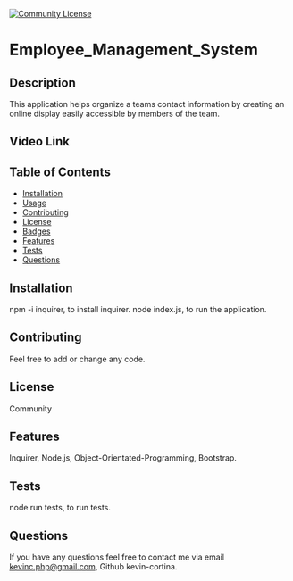   [![Community License](https://img.shields.io/badge/license-Community-blue.svg)](http://www.gnu.org/licenses/Community-3.0)

  # Employee_Management_System
  
  ## Description
  This application helps organize a teams contact information by creating an online display easily accessible by members of the team.
  
  ## Video Link
  
  
  ## Table of Contents
  - [Installation](#installation)
  - [Usage](#usage)
  - [Contributing](#contributing)
  - [License](#license)
  - [Badges](#badges)
  - [Features](#features)
  - [Tests](#test)
  - [Questions](#questions)
 
  ## Installation
  npm -i inquirer,  to install inquirer. 
  node index.js, to run the application.

  
  ## Contributing
  Feel free to add or change any code.

  
  ## License
  Community
  

  ## Features
  Inquirer, Node.js, Object-Orientated-Programming, Bootstrap.
  
  ## Tests
  node run tests, to run tests.
 
  
  ## Questions
  If you have any questions feel free to contact me via email kevinc.php@gmail.com, Github kevin-cortina.
  
